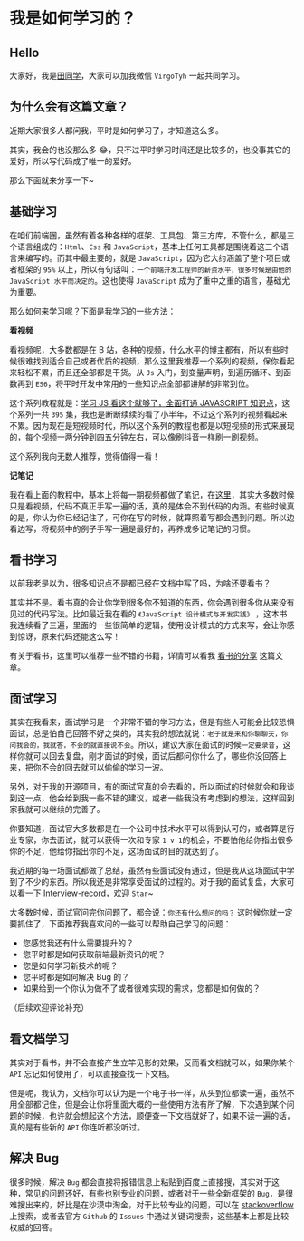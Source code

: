 # 我是如何学习的？

## Hello

大家好，我是[田同学](https://github.com/Tyh2001)，大家可以加我微信 `VirgoTyh` 一起共同学习。

## 为什么会有这篇文章？

近期大家很多人都问我，平时是如何学习了，才知道这么多。

其实，我会的也没那么多 😂，只不过平时学习时间还是比较多的，也没事其它的爱好，所以写代码成了唯一的爱好。

那么下面就来分享一下~

## 基础学习

在咱们前端圈，虽然有着各种各样的框架、工具包、第三方库，不管什么，都是三个语言组成的：`Html`、`Css` 和 `JavaScript`，基本上任何工具都是围绕着这三个语言来编写的。而其中最主要的，就是 `JavaScript`，因为它大约涵盖了整个项目或者框架的 `95%` 以上，所以有句话叫：`一个前端开发工程师的薪资水平，很多时候是由他的 JavaScript 水平而决定的`。这也使得 `JavaScript` 成为了重中之重的语言，基础尤为重要。

那么如何来学习呢？下面是我学习的一些方法：

**看视频**

看视频呢，大多数都是在 B 站，各种的视频，什么水平的博主都有，所以有些时候很难找到适合自己或者优质的视频，那么这里我推荐一个系列的视频，保你看起来轻松不累，而且还全部都是干货。从 `Js` 入门，到变量声明，到遍历循环、到函数再到 `ES6`，将平时开发中常用的一些知识点全部都讲解的非常到位。

这个系列教程就是：[学习 JS 看这个就够了，全面打通 JAVASCRIPT 知识点](https://www.bilibili.com/video/BV1NJ411W7wh?p=1&vd_source=45b9ebc52408dcecd5ef3a71d406552e)，这个系列一共 `395` 集，我也是断断续续的看了小半年，不过这个系列的视频看起来不累。因为现在是短视频时代，所以这个系列的教程也都是以短视频的形式来展现的，每个视频一两分钟到四五分钟左右，可以像刷抖音一样刷一刷视频。

这个系列我向无数人推荐，觉得值得一看！

**记笔记**

我在看上面的教程中，基本上将每一期视频都做了笔记，在[这里](https://tianyuhao.cn/blog/docs/javascript/basic.html)，其实大多数时候只是看视频，代码不真正手写一遍的话，真的是体会不到代码的内涵。有些时候真的是，你认为你已经记住了，可你在写的时候，就算照着写都会遇到问题。所以边看边写，将视频中的例子手写一遍是最好的，再养成多记笔记的习惯。

## 看书学习

以前我老是以为，很多知识点不是都已经在文档中写了吗，为啥还要看书？

其实并不是。看书真的会让你学到很多你不知道的东西，你会遇到很多你从来没有见过的代码写法。比如最近我在看的 `《JavaScript 设计模式与开发实践》` ，这本书我连续看了三遍，里面的一些很简单的逻辑，使用设计模式的方式来写，会让你感到惊讶，原来代码还能这么写！

有关于看书，这里可以推荐一些不错的书籍，详情可以看我 [看书的分享](https://tianyuhao.cn/blog/article/article/article-3.html) 这篇文章。

## 面试学习

其实在我看来，面试学习是一个非常不错的学习方法，但是有些人可能会比较恐惧面试，总是怕自己回答不好之类的，其实我的想法就说：`老子就是来和你聊聊天，你问我会的，我就答，不会的就直接说不会`。所以，建议大家在面试的时候`一定要录音`，这样你就可以回去复盘，刚才面试的时候，面试后都问你什么了，哪些你没回答上来，把你不会的回去就可以偷偷的学习一波。

另外，对于我的开源项目，有的面试官真的会去看的，所以面试的时候就会和我谈到这一点，他会给到我一些不错的建议，或者一些我没有考虑到的想法，这样回到家我就可以继续的完善了。

你要知道，面试官大多数都是在一个公司中技术水平可以得到认可的，或者算是行业专家，你去面试，就可以获得一次和专家 `1 v 1`的机会，不要怕他给你指出很多你的不足，他给你指出你的不足，这场面试的目的就达到了。

我近期的每一场面试都做了总结，虽然有些面试没有通过，但是我从这场面试中学到了不少的东西。所以我还是非常享受面试的过程的。对于我的面试复盘，大家可以看一下 [Interview-record](https://github.com/Tyh2001/Interview-record)，欢迎 `Star`~

大多数时候，面试官问完你问题了，都会说：`你还有什么想问的吗？` 这时候你就一定要抓住了，下面推荐我喜欢问的一些可以帮助自己学习的问题：

- 您感觉我还有什么需要提升的？
- 您平时都是如何获取前端最新资讯的呢？
- 您是如何学习新技术的呢？
- 您平时都是如何解决 Bug 的？
- 如果给到一个你认为做不了或者很难实现的需求，您都是如何做的？

（后续欢迎评论补充）

## 看文档学习

其实对于看书，并不会直接产生立竿见影的效果，反而看文档就可以，如果你某个 `API` 忘记如何使用了，可以直接查找一下文档。

但是呢，我认为，文档你可以认为是一个电子书一样，从头到位都读一遍，虽然不用全部都记住，但是会让你将里面大概的一些使用方法有所了解，下次遇到某个问题的时候，也许就会想起这个方法，顺便查一下文档就好了，如果不读一遍的话，真的是有些新的 `API` 你连听都没听过。

## 解决 Bug

很多时候，解决 `Bug` 都会直接将报错信息上粘贴到百度上直接搜，其实对于这种，常见的问题还好，有些也别专业的问题，或者对于一些全新框架的 `Bug`，是很难搜出来的，好比是在沙漠中淘金，对于比较专业的问题，可以在 [stackoverflow](https://stackoverflow.com/) 上搜索，或者去官方 `Github` 的 `Issues` 中通过关键词搜索，这些基本上都是比较权威的回答。
